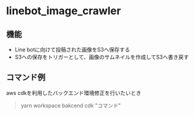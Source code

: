 # linebot_image_crawler

## 機能
- Line botに向けて投稿された画像をS3へ保存する
- S3への保存をトリガーとして、画像のサムネイルを作成してS3へ書き戻す

## コマンド例

aws cdkを利用したバックエンド環境修正を行いたいとき
> yarn workspace bakcend cdk "コマンド"